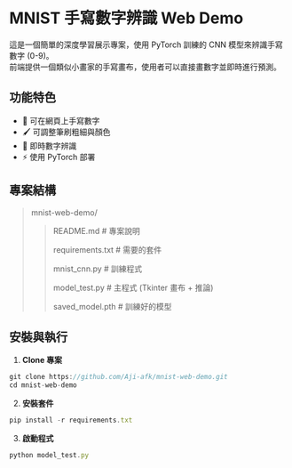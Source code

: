 # MNIST 手寫數字辨識 Web Demo

這是一個簡單的深度學習展示專案，使用 PyTorch 訓練的 CNN 模型來辨識手寫數字 (0-9)。  
前端提供一個類似小畫家的手寫畫布，使用者可以直接畫數字並即時進行預測。  

## 功能特色
- 🎨 可在網頁上手寫數字
- 🖌️ 可調整筆刷粗細與顏色
- 🤖 即時數字辨識
- ⚡ 使用 PyTorch 部署

## 專案結構
>mnist-web-demo/
>> README.md            # 專案說明
>> 
>> requirements.txt     # 需要的套件
>> 
>> mnist_cnn.py         # 訓練程式
>> 
>> model_test.py        # 主程式 (Tkinter 畫布 + 推論)
>> 
>> saved_model.pth      # 訓練好的模型 

## 安裝與執行
1. **Clone 專案**
```js
git clone https://github.com/Aji-afk/mnist-web-demo.git
cd mnist-web-demo
```
2. **安裝套件**
```js
pip install -r requirements.txt
```
3. **啟動程式**
```js
python model_test.py

```




